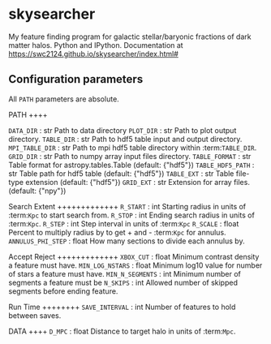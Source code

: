 # skysearcher
My feature finding program for galactic stellar/baryonic fractions of dark matter halos. Python and IPython.
Documentation at https://swc2124.github.io/skysearcher/index.html#

Configuration parameters
------------------------
All ``PATH`` parameters are absolute.

PATH
++++

``DATA_DIR`` : str
    Path to data directory
``PLOT_DIR`` : str
    Path to plot output directory.
``TABLE_DIR`` : str
    Path to hdf5 table input and output directory.
``MPI_TABLE_DIR`` : str
    Path to mpi hdf5 table directory within :term:`TABLE_DIR`.
``GRID_DIR`` : str
    Path to numpy array input files directory.
``TABLE_FORMAT`` : str
    Table format for astropy.tables.Table (default: {"hdf5"})
``TABLE_HDF5_PATH`` : str
    Table path for hdf5 table (default: {"hdf5"})
``TABLE_EXT`` : str
    Table file-type extension (default: {"hdf5"})
``GRID_EXT`` : str
    Extension for array files. (default: {"npy"})

Search Extent
+++++++++++++
``R_START`` : int
    Starting radius in units of :term:`Kpc` to start search from.
``R_STOP`` : int
    Ending search radius in units of :term:`Kpc`.
``R_STEP`` : int
    Step interval in units of :term:`Kpc`
``R_SCALE`` : float
    Percent to multiply radius by to get + and - :term:`Kpc` for annulus.
``ANNULUS_PHI_STEP`` : float
    How many sections to divide each annulus by.

Accept Reject
+++++++++++++
``XBOX_CUT`` : float
    Minimum contrast density a feature must have.
``MIN_LOG_NSTARS`` : float
    Minimum log10 value for number of stars a feature must have.
``MIN_N_SEGMENTS`` : int
    Minimum number of segments a feature must be
``N_SKIPS`` : int
    Allowed number of skipped segments before ending feature.

Run Time
++++++++
``SAVE_INTERVAL`` : int
    Number of features to hold between saves.

DATA
++++
``D_MPC`` : float
    Distance to target halo in units of :term:`Mpc`.
